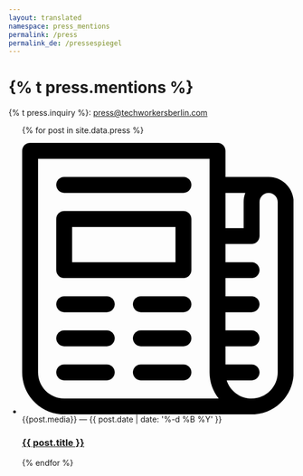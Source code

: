```yaml
---
layout: translated
namespace: press_mentions
permalink: /press
permalink_de: /pressespiegel
---
```

# {% t press.mentions %}

{% t press.inquiry %}: press@techworkersberlin.com

<ul
  class="list -no-list-style l-stack -vertical"
  style="--stack-spacing: 1.5rem"
  role="list">

  {% for post in site.data.press  %}
    <li>
      <article class="event-card">
        <svg
          focusable="false"
          xmlns="http://www.w3.org/2000/svg"
          xmlns:xlink="http://www.w3.org/1999/xlink"
          x="0px"
          y="0px"
          viewBox="0 0 512 512"
          class="event-card__icon"
          style="enable-background:new 0 0 24 24;"
          xml:space="preserve">
            <g><path d="m464.867 64.266h-81.4v-49.266c0-8.284-6.716-15-15-15h-353.467c-8.284 0-15 6.716-15 15v417.733c0 43.708 35.559 79.267 79.267 79.267 0 0 249.182.001 353.467.001 43.777-.001 79.266-35.49 79.266-79.268v-321.334c0-25.989-21.144-47.133-47.133-47.133zm-43.936 30c-2.1 5.388-3.197 11.176-3.197 17.134v49.267h-34.267v-66.4h37.464zm-341.664 387.733c-27.166 0-49.267-22.1-49.267-49.266v-402.733h323.467v402.733c0 18.625 6.44 35.737 17.193 49.266zm402.733-49.266c0 27.21-22.057 49.267-49.267 49.267-21.978 0-40.588-14.394-46.934-34.267h46.934c8.284 0 15-6.716 15-15s-6.716-15-15-15h-49.267v-34.267h49.267c8.284 0 15-6.716 15-15s-6.716-15-15-15h-49.267v-34.267h49.267c8.284 0 15-6.716 15-15s-6.716-15-15-15h-49.267v-34.267h49.267c8.284 0 15-6.716 15-15s-6.716-15-15-15h-49.267v-34.267h49.267c8.284 0 15-6.716 15-15v-64.265c0-9.359 7.567-17.134 17.133-17.134 9.447 0 17.133 7.687 17.133 17.134v321.333z"/><path d="m304.2 64.266h-224.933c-8.284 0-15 6.716-15 15s6.716 15 15 15h224.933c8.284 0 15-6.716 15-15s-6.716-15-15-15z"/><path d="m304.2 289.199h-80.333c-8.284 0-15 6.716-15 15s6.716 15 15 15h80.333c8.284 0 15-6.716 15-15s-6.716-15-15-15z"/><path d="m159.6 289.199h-80.333c-8.284 0-15 6.716-15 15s6.716 15 15 15h80.333c8.284 0 15-6.716 15-15s-6.716-15-15-15z"/><path d="m304.2 417.733h-80.333c-8.284 0-15 6.716-15 15s6.716 15 15 15h80.333c8.284 0 15-6.716 15-15s-6.716-15-15-15z"/><path d="m159.6 417.733h-80.333c-8.284 0-15 6.716-15 15s6.716 15 15 15h80.333c8.284 0 15-6.716 15-15s-6.716-15-15-15z"/><path d="m304.2 353.466h-80.333c-8.284 0-15 6.716-15 15s6.716 15 15 15h80.333c8.284 0 15-6.716 15-15s-6.716-15-15-15z"/><path d="m159.6 353.466h-80.333c-8.284 0-15 6.716-15 15s6.716 15 15 15h80.333c8.284 0 15-6.716 15-15s-6.716-15-15-15z"/><path d="m304.2 128.532h-224.933c-8.284 0-15 6.716-15 15v96.4c0 8.284 6.716 15 15 15h224.933c8.284 0 15-6.716 15-15v-96.4c0-8.284-6.716-15-15-15zm-15 96.401h-194.933v-66.4h194.933z"/></g>
        </svg>
        <div
          class="event-card__info-column l-stack -vertical"
          style="--stack-spacing: 0.25rem">
          <div class="aside event-card__date" >
            {{post.media}} —
            <time datetime="{{ post.date | date: '%Y-%m-%d' }}">{{ post.date | date: '%-d %B %Y' }}</time>
          </div>
          <h3 class="event-card__title ">
            <a hreflang="{{post.lang}}-DE" href="{{ post.url }}" class="event-card__link">{{ post.title }}</a>
          </h3>
        </div>
      </article>
    </li>
  {% endfor %}
</ul>
